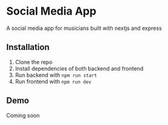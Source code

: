 # Social Media App
A social media app for musicians built with nextjs and express

## Installation
1. Clone the repo
2. Install dependencies of both backend and frontend
3. Run backend with `npm run start`
4. Run frontend with `npm run dev`

## Demo
Coming soon
